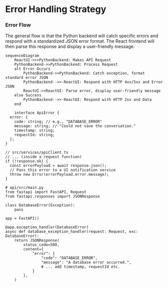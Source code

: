 # Error Handling Strategy

### Error Flow
The general flow is that the Python backend will catch specific errors and respond with a standardized JSON error format. The React frontend will then parse this response and display a user-friendly message.
```mermaid
sequenceDiagram
    ReactUI->>+PythonBackend: Makes API Request
    PythonBackend->>PythonBackend: Process Request
    alt Error Occurs
        PythonBackend->>PythonBackend: Catch exception, format standard error JSON
        PythonBackend-->>-ReactUI: Respond with HTTP 4xx/5xx and Error JSON
        ReactUI->>ReactUI: Parse error, display user-friendly message
    else Success
        PythonBackend-->>-ReactUI: Respond with HTTP 2xx and Data
    end

    interface ApiError {
  error: {
    code: string; // e.g., "DATABASE_ERROR"
    message: string; // "Could not save the conversation."
    timestamp: string;
    requestId: string;
  };
}

// src/services/apiClient.ts
// ... (inside a request function)
if (!response.ok) {
  const errorPayload = await response.json();
  // Pass this error to a UI notification service
  throw new Error(errorPayload.error.message);
}

# api/src/main.py
from fastapi import FastAPI, Request
from fastapi.responses import JSONResponse

class DatabaseError(Exception):
    pass

app = FastAPI()

@app.exception_handler(DatabaseError)
async def database_exception_handler(request: Request, exc: DatabaseError):
    return JSONResponse(
        status_code=500,
        content={
            "error": {
                "code": "DATABASE_ERROR",
                "message": "A database error occurred.",
                # ... add timestamp, requestId etc.
            }
        },
    )